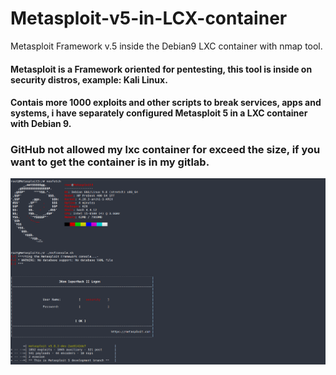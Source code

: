 # Metasploit-v5-in-LCX-container
Metasploit Framework v.5 inside the Debian9 LXC container with nmap tool.

#### Metasploit is a Framework oriented for pentesting, this tool is inside on security distros, example: Kali Linux.
#### Contais more 1000 exploits and other scripts to break services, apps and systems, i have separately configured Metasploit 5 in a LXC container with Debian 9.

### GitHub not allowed my lxc container for exceed the size, if you want to get the container is in my gitlab.
[gitlab]: https://gitlab.com/fabiooreff/metasploit-v5-in-lcx-container

![Caption for the picture.](capture.png)

